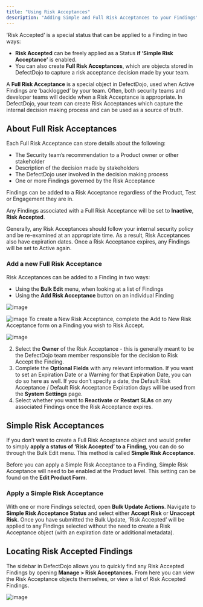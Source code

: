 ```yaml
---
title: "Using Risk Acceptances"
description: "Adding Simple and Full Risk Acceptances to your Findings"
---
```


‘Risk Accepted’ is a special status that can be applied to a Finding in two ways:

* **Risk Accepted** can be freely applied as a Status **if ‘Simple Risk Acceptance’** is enabled.
* You can also create **Full Risk Acceptances**, which are objects stored in DefectDojo to capture a risk acceptance decision made by your team.

A **Full Risk Acceptance** is a special object in DefectDojo, used when Active Findings are ‘backlogged’ by your team. Often, both security teams and developer teams will decide when a Risk Acceptance is appropriate. In DefectDojo, your team can create Risk Acceptances which capture the internal decision making process and can be used as a source of truth.

## About Full Risk Acceptances

Each Full Risk Acceptance can store details about the following:

* The Security team’s recommendation to a Product owner or other stakeholder
* Description of the decision made by stakeholders
* The DefectDojo user involved in the decision making process
* One or more Findings governed by the Risk Acceptance

Findings can be added to a Risk Acceptance regardless of the Product, Test or Engagement they are in.

Any Findings associated with a Full Risk Acceptance will be set to **Inactive**, **Risk Accepted**.

Generally, any Risk Acceptances should follow your internal security policy and be re\-examined at an appropriate time. As a result, Risk Acceptances also have expiration dates. Once a Risk Acceptance expires, any Findings will be set to Active again.

### Add a new Full Risk Acceptance

Risk Acceptances can be added to a Finding in two ways:

* Using the **Bulk Edit** menu, when looking at a list of Findings
* Using the **Add Risk Acceptance** button on an individual Finding

![image](images/Risk_Acceptances.png) 


![image](images/Risk_Acceptances_2.png)
To create a New Risk Acceptance, complete the Add to New Risk Acceptance form on a Finding you wish to Risk Accept.

![image](images/Risk_Acceptances_3.png)

2. Select the **Owner** of the Risk Acceptance \- this is generally meant to be the DefectDojo team member responsible for the decision to Risk Accept the Finding.
3. Complete the **Optional Fields** with any relevant information. If you want to set an Expiration Date or a Warning for that Expiration Date, you can do so here as well. If you don’t specify a date, the Default Risk Acceptance / Default Risk Acceptance Expiration days will be used from the **System Settings** page.
4. Select whether you want to **Reactivate** or **Restart SLAs** on any associated Findings once the Risk Acceptance expires.

## Simple Risk Acceptances

If you don’t want to create a Full Risk Acceptance object and would prefer to simply **apply a status of ‘Risk Accepted’ to a Finding**, you can do so through the Bulk Edit menu. This method is called **Simple Risk Acceptance**.

Before you can apply a Simple Risk Acceptance to a Finding, Simple Risk Acceptance will need to be enabled at the Product level. This setting can be found on the **Edit Product Form**. 

### Apply a Simple Risk Acceptance

With one or more Findings selected, open **Bulk Update Actions**. Navigate to **Simple Risk Acceptance Status** and select either **Accept Risk** or **Unaccept Risk**. Once you have submitted the Bulk Update, ‘Risk Accepted’ will be applied to any Findings selected without the need to create a Risk Acceptance object (with an expiration date or additional metadata).

## Locating Risk Accepted Findings

The sidebar in DefectDojo allows you to quickly find any Risk Accepted Findings by opening **Manage \> Risk Acceptances.**  From here you can view the Risk Acceptance objects themselves, or view a list of Risk Accepted Findings.

![image](images/Risk_Acceptances_4.png)
